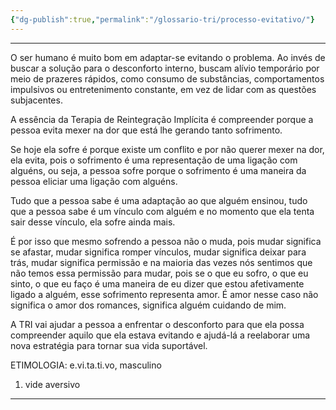 ```yaml
---
{"dg-publish":true,"permalink":"/glossario-tri/processo-evitativo/"}
---
```


---

O ser humano é muito bom em adaptar-se evitando o problema. Ao invés de buscar a solução para o desconforto interno, buscam alívio temporário por meio de prazeres rápidos, como consumo de substâncias, comportamentos impulsivos ou entretenimento constante, em vez de lidar com as questões subjacentes.

A essência da Terapia de Reintegração Implícita é compreender porque a pessoa evita mexer na dor que está lhe gerando tanto sofrimento.

Se hoje ela sofre é porque existe um conflito e por não querer mexer na dor, ela evita, pois o sofrimento é uma representação de uma ligação com alguéns, ou seja, a pessoa sofre porque o sofrimento é uma maneira da pessoa eliciar uma ligação com alguéns.

Tudo que a pessoa sabe é uma adaptação ao que alguém ensinou, tudo que a pessoa sabe é um vínculo com alguém e no momento que ela tenta sair desse vínculo, ela sofre ainda mais.

É por isso que mesmo sofrendo a pessoa não o muda, pois mudar significa se afastar, mudar significa romper vínculos, mudar significa deixar para trás, mudar significa permissão e na maioria das vezes nós sentimos que não temos essa permissão para mudar, pois se o que eu sofro, o que eu sinto, o que eu faço é uma maneira de eu dizer que estou afetivamente ligado a alguém, esse sofrimento representa amor. É amor nesse caso não significa o amor dos romances, significa alguém cuidando de mim.

A TRI vai ajudar a pessoa a enfrentar o desconforto para que ela possa compreender aquilo que ela estava evitando e ajudá-lá a reelaborar uma nova estratégia para tornar sua vida suportável. 

ETIMOLOGIA:
e.vi.ta.ti.vo, masculino
1. vide aversivo

----



